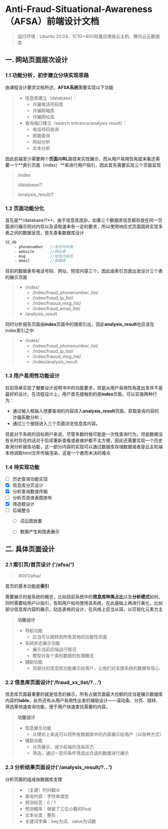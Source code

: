 # Anti-Fraud-Situational-Awareness（AFSA）前端设计文档



> 运行环境：Ubuntu 20.04、1C1G+40G轻量应用级云主机、腾讯云云数据库

## 一. 网站页面层次设计



### 1.1 功能分析，初步建立分块实现思路

由课程设计要求文档所述，**AFSA系统**需要实现以下功能

> - 信息库建立（database）：
>   - 诈骗电话号码库
>   - 诈骗邮箱库
>   - 诈骗网址库
> - 查询端口建立（search entrance/analysis result）：
>   - 电话号码查询
>   - 邮箱查询
>   - 网站分析
>   - 文本分析



因此前端至少需要两个**页面/URL**路径来实现展示，而从用户易用性角度来看还需要一个**索引页面（index）**来进行用户指引，因此首先需要实现三个页面呈现

> /index
>
> /database/?
>
> /analysis_result/?



### 1.2 页面功能分化

首先是**/database/?**，由于信息库庞杂，如果三个数据库信息都存放在同一页面进行展示则对内存以及读取速率有一定的要求，所以使用响应式页面跳转实现多表之间的数据呈现，首先查看数据库设计

```javascript
SE_db
	- phonenumber 	//电话号码表
	- website 		//网址表
	- msg 			//短信内容表
	- email			//邮箱表
```



目前的数据表有电话号码、网址、短信内容三个，因此由索引页面出发设计三个表的展示页面

> - /index/
>   - /index/fraud_phonenumber_list/
>   - /index/fraud_ip_list/
>   - /index/frauud_msg_list/
>   - /index/fraud_email_list/
> - /analysis_result



同时分析报告页面由**index**页面中的搜索引出，因此**analysis_result**也应该在index索引之中

> - /index/
>   - /index/fraud_phonenumber_list/
>   - /index/fraud_ip_list/
>   - /index/frauud_msg_list/
>   - /index/analysis_result



### 1.3 用户易用性功能设计

目前简单实现了概要设计说明书中的功能要求，但是从用户易用性角度出发并不是最好的设计。在流程设计上，用户首先接触到的是**index**页面，可以实施两种行为：

- 通过输入框输入想要查询的内容进入**analysis_result**页面，获取查询内容的诈骗系数分析；
- 通过三个按钮进入三个页面浏览信息库内容。



但是对于系统的目标用户来说，尽管多数时候可能是一次性查询行为，但是数据没有长时存在的话对于后续重新查看或者维护都不太方便，因此还需要实现一个历史查询分析报告功能，这一部分内容的实现可以通过数据库存储数据或者是云主机端本地调取html文件传输渲染，这是一个悬而未决的难点



### 1.4 待实现功能

- [ ] 历史查询功能实现
- [x] 信息库分页设计
- [x] 分析查询数值传输
- [ ] 分析页具体表图排布
- [x] 筛选框设计
- [ ] 后端整合
  - [ ] 词云图放置
  - [ ] 数据产生和图表展示




## 二. 具体页面设计

### 2.1 索引页/首页设计 ('/afsa/')

> <ip>:8001/afsa/

首页的基本功能是**索引**

需要展示的是系统的概览，比如目前系统中的**信息库种类占比**以及**分析模式**如何，同时需要给用户以指引，告知用户如何使用该系统，在此基础上再进行美化，比如部分信息库内容的展示，动态表格的设计，在风格上应当从简，以可视化元素为主



> **功能设计**
>
> - 导航功能
>   - 应当可以跳转到所有其他的功能性页面
> - 系统状态展示功能
>   - 展示当前后端运行情况
>   - 模型对各个类别数据的处理概览
> - 辅助功能
>   - 将部分的信息库功能展示给用户，让他们对支撑系统的数据有信心



### 2.2 信息库页面设计('/fraud_xx_list/?...')

信息库页面最重要的就是信息的展示，所有占据页面最大份额的应当是展示数据库内容的**table**，此外还有从用户易用性出发的辅助设计——滚动条、分页、跳转、筛选等快速查询功能，便于用户快速查找需要的内容。



> **功能设计**
>
> - 信息展示功能
>   - 从理论上来说可以将所有数据库中的内容展示给用户（以各种方式）
> - 辅助功能
>   - 分页展示，减少前端的渲染压力
>   - 筛选，通过一定的条件筛选出合适的数据进行展示



### 2.3 分析结果页面设计('/analysis_result/?...')

分析页面的组成由数据库支撑

> - （主键）时间戳id
> - 查询内容：字符串类型
> - 预测标签：0 / 1
> - 预测概率：保留了三位小数的float
> - 文本长度：整形
> - 关键词字典：key为词、value为词数

